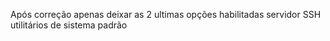Após correção apenas deixar as 2 ultimas opções habilitadas
  servidor SSH
  utilitários de sistema padrão

